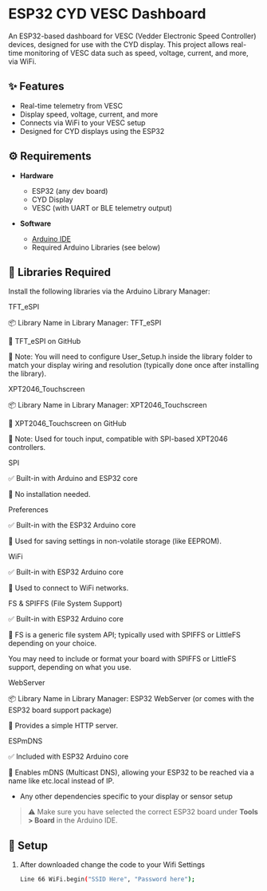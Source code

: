 # ESP32 CYD VESC Dashboard

An ESP32-based dashboard for VESC (Vedder Electronic Speed Controller) devices, designed for use with the CYD display. This project allows real-time monitoring of VESC data such as speed, voltage, current, and more, via WiFi.

## ✨ Features

- Real-time telemetry from VESC
- Display speed, voltage, current, and more
- Connects via WiFi to your VESC setup
- Designed for CYD displays using the ESP32

## ⚙️ Requirements

- **Hardware**
  - ESP32 (any dev board)
  - CYD Display
  - VESC (with UART or BLE telemetry output)
  
- **Software**
  - [Arduino IDE](https://www.arduino.cc/en/software)
  - Required Arduino Libraries (see below)

## 🧰 Libraries Required

Install the following libraries via the Arduino Library Manager:

TFT_eSPI

📦 Library Name in Library Manager: TFT_eSPI

🔗 TFT_eSPI on GitHub

📌 Note: You will need to configure User_Setup.h inside the library folder to match your display wiring and resolution (typically done once after installing the library).

XPT2046_Touchscreen

📦 Library Name in Library Manager: XPT2046_Touchscreen

🔗 XPT2046_Touchscreen on GitHub

📌 Note: Used for touch input, compatible with SPI-based XPT2046 controllers.

SPI

✅ Built-in with Arduino and ESP32 core

📌 No installation needed.

Preferences

✅ Built-in with the ESP32 Arduino core

📌 Used for saving settings in non-volatile storage (like EEPROM).

WiFi

✅ Built-in with ESP32 Arduino core

📌 Used to connect to WiFi networks.

FS & SPIFFS (File System Support)

✅ Built-in with ESP32 Arduino core

📌 FS is a generic file system API; typically used with SPIFFS or LittleFS depending on your choice.

You may need to include or format your board with SPIFFS or LittleFS support, depending on what you use.

WebServer

📦 Library Name in Library Manager: ESP32 WebServer (or comes with the ESP32 board support package)

📌 Provides a simple HTTP server.

ESPmDNS

✅ Included with ESP32 Arduino core

📌 Enables mDNS (Multicast DNS), allowing your ESP32 to be reached via a name like etc.local instead of IP.

- Any other dependencies specific to your display or sensor setup

> ⚠️ Make sure you have selected the correct ESP32 board under **Tools > Board** in the Arduino IDE.

## 🔧 Setup

1. After downloaded change the code to your Wifi Settings

   ```bash
   Line 66 WiFi.begin("SSID Here", "Password here");
